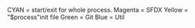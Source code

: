 CYAN = start/exit for whole process.
Magenta = SFDX
Yellow = "\$process"init file
Green = Git
Blue = Util
